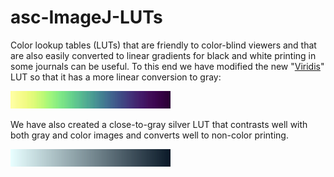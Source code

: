 # asc-ImageJ-LUTs
<p>Color lookup tables (LUTs) that are friendly to color-blind viewers and that are also easily converted to linear gradients for black and white printing in some journals can be useful. To this end we have modified the new &quot;<a href="https://www.youtube.com/watch?v=xAoljeRJ3lU&amp;feature=youtu.be" Title = "Link to a YouTube presentation on the Viridis LUT" >Viridis</a>&quot; LUT so that it has a more linear conversion to gray:</p>
<p><img src="viridis-linearlumin_256x28.jpg" alt="viridis-linearlumin LUT" width="256" height="28" /> </p><p>We have also created a close-to-gray silver LUT that contrasts well with both gray and color images and converts well to non-color printing.</p>
<p><img src="asc-silver_256x28.png" alt="asc-silver LUT" width="256" height="28" /> </p>
